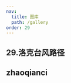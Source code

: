 ```yaml
---
nav:
  title: 图库
  path: /gallery
order: 29
---
```


## 29.洛克台风路径

## zhaoqianci

<code src= './typhoon/index.tsx'>
